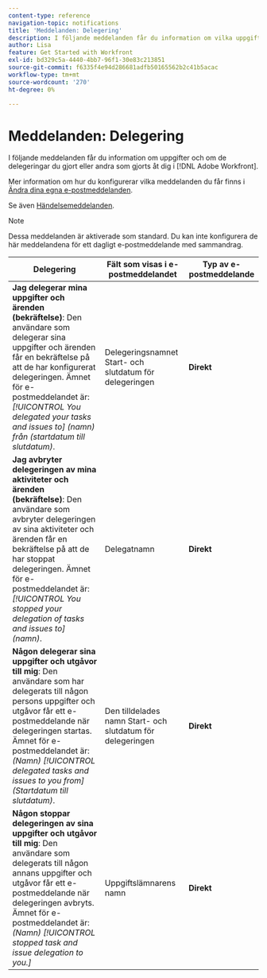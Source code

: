 ```yaml
---
content-type: reference
navigation-topic: notifications
title: 'Meddelanden: Delegering'
description: I följande meddelanden får du information om vilka uppgifter du har gjort och vilka delegeringar du har gjort åt dig i Adobe Workfront.
author: Lisa
feature: Get Started with Workfront
exl-id: bd329c5a-4440-4bb7-96f1-30e83c213851
source-git-commit: f6335f4e94d286681adfb50165562b2c41b5acac
workflow-type: tm+mt
source-wordcount: '270'
ht-degree: 0%

---
```


# Meddelanden: Delegering

I följande meddelanden får du information om uppgifter och om de delegeringar du gjort eller andra som gjorts åt dig i [!DNL Adobe Workfront].

Mer information om hur du konfigurerar vilka meddelanden du får finns i [Ändra dina egna e-postmeddelanden](activate-or-deactivate-your-own-event-notifications.md).

Se även [Händelsemeddelanden](event-notifications.md).

>[!NOTE]
>
>Dessa meddelanden är aktiverade som standard. Du kan inte konfigurera de här meddelandena för ett dagligt e-postmeddelande med sammandrag.

| Delegering | Fält som visas i e-postmeddelandet | Typ av e-postmeddelande |
|------------------------------------------------------------------------------------------------------------------------------------------------------------------------------------------------------------------------------------------------------------------------------------------------|-----------------------------------------------------|----------------------------|
| **Jag delegerar mina uppgifter och ärenden (bekräftelse)**: Den användare som delegerar sina uppgifter och ärenden får en bekräftelse på att de har konfigurerat delegeringen. Ämnet för e-postmeddelandet är: *[!UICONTROL You delegated your tasks and issues to] (namn) från (startdatum till slutdatum)*. | Delegeringsnamnet Start- och slutdatum för delegeringen | **Direkt** |
| **Jag avbryter delegeringen av mina aktiviteter och ärenden (bekräftelse)**: Den användare som avbryter delegeringen av sina aktiviteter och ärenden får en bekräftelse på att de har stoppat delegeringen. Ämnet för e-postmeddelandet är: *[!UICONTROL You stopped your delegation of tasks and issues to] (namn)*. | Delegatnamn | **Direkt** |
| **Någon delegerar sina uppgifter och utgåvor till mig**: Den användare som har delegerats till någon persons uppgifter och utgåvor får ett e-postmeddelande när delegeringen startas. Ämnet för e-postmeddelandet är: *(Namn) [!UICONTROL delegated tasks and issues to you from] (Startdatum till slutdatum)*. | Den tilldelades namn Start- och slutdatum för delegeringen | **Direkt** |
| **Någon stoppar delegeringen av sina uppgifter och utgåvor till mig**: Den användare som delegerats till någon annans uppgifter och utgåvor får ett e-postmeddelande när delegeringen avbryts. Ämnet för e-postmeddelandet är: *(Namn) [!UICONTROL stopped task and issue delegation to you.]* | Uppgiftslämnarens namn | **Direkt** |
